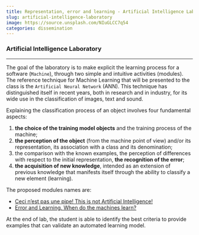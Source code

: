 ```yaml
---
title: Representation, error and learning - Artificial Intelligence Lab
slug: artificial-intelligence-laboratory
image: https://source.unsplash.com/NIuGLCC7q54
categories: dissemination
---
```


### Artificial Intelligence Laboratory
---

The goal of the laboratory is to make explicit the learning process for a software (`Machine`), through two simple and intuitive activities (modules).
The reference technique for Machine Learning that will be presented to the class is the `Artificial Neural Network` (ANN). 
This technique has distinguished itself in recent years, both in research and in industry, for its wide use in the classification of images, text and sound.

Explaining the classification process of an object involves four fundamental aspects:
1. **the choice of the training model objects** and the training process of the machine;
2. **the perception of the object** (from the machine point of view) and/or its representation, its association with a class and its denomination;
3. the comparison with the known examples, the perception of differences with respect to the initial representation, **the recognition of the error**;  
4. **the acquisition of new knowledge**, intended as an extension of previous knowledge that manifests itself through the ability to classify a new element (learning).

The proposed modules names are:
- [Ceci n’est pas une pipe! This is not Artificial Intelligence!]()
- [Error and Learning. When do the machines learn?]()

At the end of lab, the student is able to identify the best criteria to provide examples that can validate an automated learning model.
